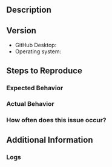 
<!--
First and foremost, we’d like to thank you for taking the time to contribute to our project. Before submitting your issue, please follow these steps:

1. Familiarize yourself with our contributing guide:
	* https://github.com/desktop/desktop/blob/master/CONTRIBUTING.md#contributing-to-github-desktop
2. Check if your issue is in the known-issues and work-arounds doc:
	* https://github.com/desktop/desktop/blob/master/docs/known-issues.md
3. Make sure your issue isn’t a duplicate of another issue
4. If you have made it to this step, go ahead and fill out the template below
-->
## Description
<!-- Provide a detailed description of the behavior you're seeing or the behavior you'd like to see. -->
## Version
* GitHub Desktop: <!-- Replace with the version of GitHub Desktop you have installed -->
* Operating system: <!-- Replace with the version of your operating system -->

## Steps to Reproduce
<!--
1. `step 1`
2. `step 2`
3. `and so on…`

Include screen shots or gifs if available
-->

### Expected Behavior
<!-- What you expected to happen -->
### Actual Behavior
<!-- What actually happens -->
### How often does this issue occur?
<!-- `Sometimes`, `Most of the time`, or `Every time` -->
## Additional Information
<!-- 
Any additional information, configuration, or data that might be necessary to reproduce the issue.

If you are dealing with a performance issue or regression, attaching a Timeline profile of the task will help the developers understand the runtime behavior of the application on your machine.
	* https://github.com/desktop/desktop/blob/master/docs/contributing/timeline-profile.md
 -->
### Logs
<!-- 
Attach your log file (You can simply drag your file here to insert it) to this issue. Please make sure the generated link to your log file is below this comment section otherwise it will not appear when you submit your issue.

macOS logs location: `~/Library/Application Support/GitHub Desktop/logs/*.desktop.production.log`
Windows logs location: `%APPDATA%\GitHub Desktop\logs\*.desktop.production.log`

The log files are organized by date, so see if anything was generated for today's date.
-->
